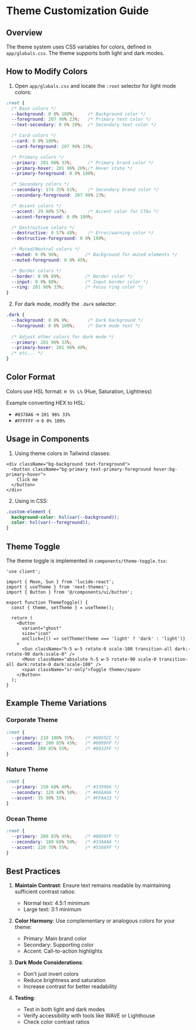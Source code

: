 # Theme Customization Guide

## Overview
The theme system uses CSS variables for colors, defined in `app/globals.css`. The theme supports both light and dark modes.

## How to Modify Colors

1. Open `app/globals.css` and locate the `:root` selector for light mode colors:

```css
:root {
  /* Base colors */
  --background: 0 0% 100%;     /* Background color */
  --foreground: 207 96% 23%;   /* Primary text color */
  --text-secondary: 0 0% 20%;  /* Secondary text color */

  /* Card colors */
  --card: 0 0% 100%;
  --card-foreground: 207 96% 23%;

  /* Primary colors */
  --primary: 201 96% 33%;      /* Primary brand color */
  --primary-hover: 201 96% 26%;/* Hover state */
  --primary-foreground: 0 0% 100%;

  /* Secondary colors */
  --secondary: 174 35% 61%;    /* Secondary brand color */
  --secondary-foreground: 207 96% 23%;

  /* Accent colors */
  --accent: 29 88% 57%;        /* Accent color for CTAs */
  --accent-foreground: 0 0% 100%;

  /* Destructive colors */
  --destructive: 0 57% 48%;    /* Error/warning color */
  --destructive-foreground: 0 0% 100%;

  /* Muted/Neutral colors */
  --muted: 0 0% 96%;          /* Background for muted elements */
  --muted-foreground: 0 0% 45%;

  /* Border colors */
  --border: 0 0% 88%;         /* Border color */
  --input: 0 0% 88%;          /* Input border color */
  --ring: 201 96% 33%;        /* Focus ring color */
}
```

2. For dark mode, modify the `.dark` selector:

```css
.dark {
  --background: 0 0% 9%;       /* Dark background */
  --foreground: 0 0% 100%;     /* Dark mode text */
  
  /* Adjust other colors for dark mode */
  --primary: 201 96% 33%;
  --primary-hover: 201 96% 40%;
  /* etc... */
}
```

## Color Format
Colors use HSL format: `H S% L%` (Hue, Saturation, Lightness)

Example converting HEX to HSL:
- `#0378A6` → `201 96% 33%`
- `#FFFFFF` → `0 0% 100%`

## Usage in Components

1. Using theme colors in Tailwind classes:
```tsx
<div className="bg-background text-foreground">
  <button className="bg-primary text-primary-foreground hover:bg-primary-hover">
    Click me
  </button>
</div>
```

2. Using in CSS:
```css
.custom-element {
  background-color: hsl(var(--background));
  color: hsl(var(--foreground));
}
```

## Theme Toggle
The theme toggle is implemented in `components/theme-toggle.tsx`:

```tsx
'use client';

import { Moon, Sun } from 'lucide-react';
import { useTheme } from 'next-themes';
import { Button } from '@/components/ui/button';

export function ThemeToggle() {
  const { theme, setTheme } = useTheme();

  return (
    <Button
      variant="ghost"
      size="icon"
      onClick={() => setTheme(theme === 'light' ? 'dark' : 'light')}
    >
      <Sun className="h-5 w-5 rotate-0 scale-100 transition-all dark:-rotate-90 dark:scale-0" />
      <Moon className="absolute h-5 w-5 rotate-90 scale-0 transition-all dark:rotate-0 dark:scale-100" />
      <span className="sr-only">Toggle theme</span>
    </Button>
  );
}
```

## Example Theme Variations

### Corporate Theme
```css
:root {
  --primary: 210 100% 35%;    /* #0055CC */
  --secondary: 200 85% 45%;   /* #0099FF */
  --accent: 280 85% 55%;      /* #8833FF */
}
```

### Nature Theme
```css
:root {
  --primary: 150 60% 40%;     /* #339966 */
  --secondary: 120 40% 50%;   /* #66AA66 */
  --accent: 35 90% 55%;       /* #FFAA33 */
}
```

### Ocean Theme
```css
:root {
  --primary: 200 85% 45%;     /* #0099FF */
  --secondary: 180 60% 50%;   /* #33AAAA */
  --accent: 220 70% 55%;      /* #5566FF */
}
```

## Best Practices

1. **Maintain Contrast**: Ensure text remains readable by maintaining sufficient contrast ratios:
   - Normal text: 4.5:1 minimum
   - Large text: 3:1 minimum

2. **Color Harmony**: Use complementary or analogous colors for your theme:
   - Primary: Main brand color
   - Secondary: Supporting color
   - Accent: Call-to-action highlights

3. **Dark Mode Considerations**:
   - Don't just invert colors
   - Reduce brightness and saturation
   - Increase contrast for better readability

4. **Testing**:
   - Test in both light and dark modes
   - Verify accessibility with tools like WAVE or Lighthouse
   - Check color contrast ratios